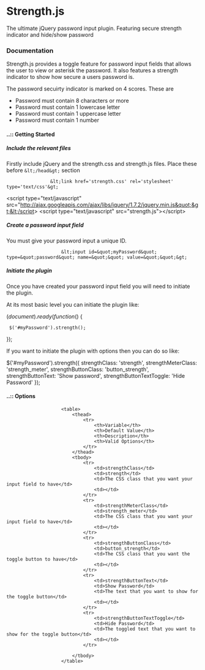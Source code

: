 Strength.js
===========

The ultimate jQuery password input plugin. Featuring secure strength indicator and hide/show password

### Documentation

Strength.js provides a toggle feature for password input fields that allows the user to view or asterisk the password. It also features a strength indicator to show how secure a users password is.

The password secuirty indicator is marked on 4 scores. These are

*   Password must contain 8 characters or more
*   Password must contain 1 lowercase letter
*   Password must contain 1 uppercase letter
*   Password must contain 1 number

#### ..:: Getting Started

##### Include the relevant files

Firstly include jQuery and the strength.css and strength.js files. Place these before `&lt;/head&gt;` section

  					&lt;link href='strength.css' rel='stylesheet' type='text/css'&gt;
&lt;script type=&quot;text/javascript&quot; src=&quot;http://ajax.googleapis.com/ajax/libs/jquery/1.7.2/jquery.min.js&quot;&gt;&lt;/script&gt;
&lt;script type=&quot;text/javascript&quot; src=&quot;strength.js&quot;&gt;&lt;/script&gt;
					

##### Create a password input field

You must give your password input a unique ID.

						&lt;input id=&quot;myPassword&quot; type=&quot;password&quot; name=&quot;&quot; value=&quot;&quot;&gt;

##### Initiate the plugin

Once you have created your password input field you will need to initiate the plugin.

At its most basic level you can initiate the plugin like:

						
$(document).ready(function ($) {

     $('#myPassword').strength();

});
					

If you want to initiate the plugin with options then you can do so like:

								
$('#myPassword').strength({
            strengthClass: 'strength',
            strengthMeterClass: 'strength_meter',
            strengthButtonClass: 'button_strength',
            strengthButtonText: 'Show password',
            strengthButtonTextToggle: 'Hide Password'
        });		

#### ..:: Options

						<table>
							<thead>
								<tr>
									<th>Variable</th>
									<th>Default Value</th>
									<th>Description</th>
									<th>Valid Options</th>
								</tr>
							</thead>
							<tbody>
								<tr>
									<td>strengthClass</td>
									<td>strength</td>
									<td>The CSS class that you want your input field to have</td>
									<td></td>
								</tr>
								<tr>
									<td>strengthMeterClass</td>
									<td>strength_meter</td>
									<td>The CSS class that you want your input field to have</td>
									<td></td>
								</tr>
								<tr>
									<td>strengthButtonClass</td>
									<td>button_strength</td>
									<td>The CSS class that you want the toggle button to have</td>
									<td></td>
								</tr>
								<tr>
									<td>strengthButtonText</td>
									<td>Show Password</td>
									<td>The text that you want to show for the toggle button</td>
									<td></td>
								</tr>
								<tr>
									<td>strengthButtonTextToggle</td>
									<td>Hide Password</td>
									<td>The toggled text that you want to show for the toggle button</td>
									<td></td>
								</tr>

							</tbody>
						</table>
